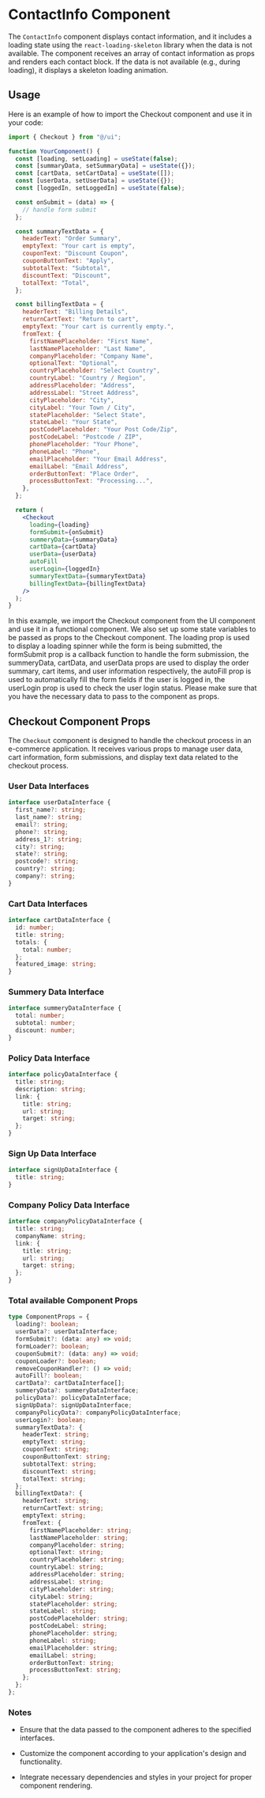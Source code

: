# ContactInfo Component

The `ContactInfo` component displays contact information, and it includes a loading state using the `react-loading-skeleton` library when the data is not available. The component receives an array of contact information as props and renders each contact block. If the data is not available (e.g., during loading), it displays a skeleton loading animation.

## Usage

Here is an example of how to import the Checkout component and use it in your code:

```jsx
import { Checkout } from "@/ui";

function YourComponent() {
  const [loading, setLoading] = useState(false);
  const [summaryData, setSummaryData] = useState({});
  const [cartData, setCartData] = useState([]);
  const [userData, setUserData] = useState({});
  const [loggedIn, setLoggedIn] = useState(false);

  const onSubmit = (data) => {
    // handle form submit
  };

  const summaryTextData = {
    headerText: "Order Summary",
    emptyText: "Your cart is empty",
    couponText: "Discount Coupon",
    couponButtonText: "Apply",
    subtotalText: "Subtotal",
    discountText: "Discount",
    totalText: "Total",
  };

  const billingTextData = {
    headerText: "Billing Details",
    returnCartText: "Return to cart",
    emptyText: "Your cart is currently empty.",
    fromText: {
      firstNamePlaceholder: "First Name",
      lastNamePlaceholder: "Last Name",
      companyPlaceholder: "Company Name",
      optionalText: "Optional",
      countryPlaceholder: "Select Country",
      countryLabel: "Country / Region",
      addressPlaceholder: "Address",
      addressLabel: "Street Address",
      cityPlaceholder: "City",
      cityLabel: "Your Town / City",
      statePlaceholder: "Select State",
      stateLabel: "Your State",
      postCodePlaceholder: "Your Post Code/Zip",
      postCodeLabel: "Postcode / ZIP",
      phonePlaceholder: "Your Phone",
      phoneLabel: "Phone",
      emailPlaceholder: "Your Email Address",
      emailLabel: "Email Address",
      orderButtonText: "Place Order",
      processButtonText: "Processing...",
    },
  };

  return (
    <Checkout
      loading={loading}
      formSubmit={onSubmit}
      summeryData={summaryData}
      cartData={cartData}
      userData={userData}
      autoFill
      userLogin={loggedIn}
      summaryTextData={summaryTextData}
      billingTextData={billingTextData}
    />
  );
}
```

In this example, we import the Checkout component from the UI component and use it in a functional component. We also set up some state variables to be passed as props to the Checkout component. The loading prop is used to display a loading spinner while the form is being submitted, the formSubmit prop is a callback function to handle the form submission, the summeryData, cartData, and userData props are used to display the order summary, cart items, and user information respectively, the autoFill prop is used to automatically fill the form fields if the user is logged in, the userLogin prop is used to check the user login status.
Please make sure that you have the necessary data to pass to the component as props.

## Checkout Component Props

The `Checkout` component is designed to handle the checkout process in an e-commerce application. It receives various props to manage user data, cart information, form submissions, and display text data related to the checkout process.

### User Data Interfaces

```typescript
interface userDataInterface {
  first_name?: string;
  last_name?: string;
  email?: string;
  phone?: string;
  address_1?: string;
  city?: string;
  state?: string;
  postcode?: string;
  country?: string;
  company?: string;
}
```

### Cart Data Interfaces

```typescript
interface cartDataInterface {
  id: number;
  title: string;
  totals: {
    total: number;
  };
  featured_image: string;
}
```

### Summery Data Interface

```typescript
interface summeryDataInterface {
  total: number;
  subtotal: number;
  discount: number;
}
```

### Policy Data Interface

```typescript
interface policyDataInterface {
  title: string;
  description: string;
  link: {
    title: string;
    url: string;
    target: string;
  };
}
```

### Sign Up Data Interface

```typescript
interface signUpDataInterface {
  title: string;
}
```

### Company Policy Data Interface

```typescript
interface companyPolicyDataInterface {
  title: string;
  companyName: string;
  link: {
    title: string;
    url: string;
    target: string;
  };
}
```

### Total available Component Props

```typescript
type ComponentProps = {
  loading?: boolean;
  userData?: userDataInterface;
  formSubmit?: (data: any) => void;
  formLoader?: boolean;
  couponSubmit?: (data: any) => void;
  couponLoader?: boolean;
  removeCouponHandler?: () => void;
  autoFill?: boolean;
  cartData?: cartDataInterface[];
  summeryData?: summeryDataInterface;
  policyData?: policyDataInterface;
  signUpData?: signUpDataInterface;
  companyPolicyData?: companyPolicyDataInterface;
  userLogin?: boolean;
  summaryTextData?: {
    headerText: string;
    emptyText: string;
    couponText: string;
    couponButtonText: string;
    subtotalText: string;
    discountText: string;
    totalText: string;
  };
  billingTextData?: {
    headerText: string;
    returnCartText: string;
    emptyText: string;
    fromText: {
      firstNamePlaceholder: string;
      lastNamePlaceholder: string;
      companyPlaceholder: string;
      optionalText: string;
      countryPlaceholder: string;
      countryLabel: string;
      addressPlaceholder: string;
      addressLabel: string;
      cityPlaceholder: string;
      cityLabel: string;
      statePlaceholder: string;
      stateLabel: string;
      postCodePlaceholder: string;
      postCodeLabel: string;
      phonePlaceholder: string;
      phoneLabel: string;
      emailPlaceholder: string;
      emailLabel: string;
      orderButtonText: string;
      processButtonText: string;
    };
  };
};
```

### Notes

- Ensure that the data passed to the component adheres to the specified interfaces.

- Customize the component according to your application's design and functionality.

- Integrate necessary dependencies and styles in your project for proper component rendering.
